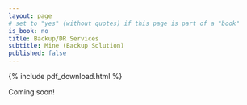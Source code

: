 ```yaml
---
layout: page
# set to "yes" (without quotes) if this page is part of a "book"
is_book: no
title: Backup/DR Services
subtitle: Mine (Backup Solution)
published: false
---
```


{% include pdf_download.html %}

Coming soon!

<!-- laura@nutanix.com 2021-06-02 Assign to Matt Slotten -->